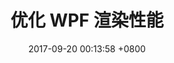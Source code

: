 ---
layout: post
title: "优化 WPF 渲染性能"
date: 2017-09-20 00:13:58 +0800
categories: git
keywords: git filter-branch delete
description: 使用 Git 官方提供的方法 filter-branch 从 Git 的提交历史中删除一个文件。
published: false
---